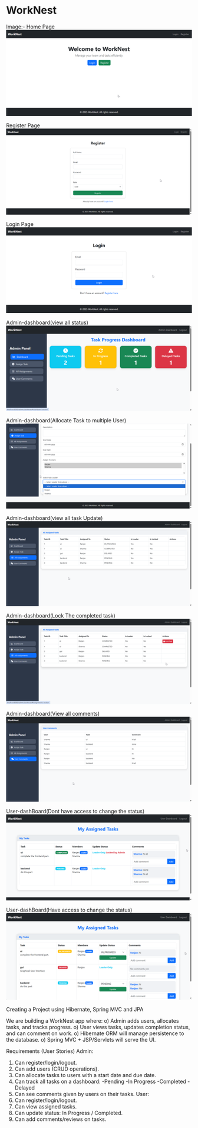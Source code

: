 # WorkNest

Image:- 
Home Page
![Alt text](/img8.png "optional title")

Register Page
![Alt text](/img9.png "optional title")

Login Page
![Alt text](/img10.png "optional title")

Admin-dashboard(view all status)
![Alt text](/img4.png "optional title")

Admin-dashboard(Allocate Task to multiple User)
![Alt text](/img5.png "optional title")

Admin-dashboard(view all task Update)
![Alt text](/img3.png "optional title")

Admin-dashboard(Lock The completed task)
![Alt text](/img6.png "optional title")

Admin-dashboard(View all comments)
![Alt text](/img2.png "optional title")

User-dashBoard(Dont have access to change the status)
![Alt text](/img1.png "optional title")

User-dashBoard(Have access to change the status)
![Alt text](/img7.png "optional title")


Creating a Project using Hibernate, Spring MVC and JPA

We are building a WorkNest app where:
o) Admin adds users, allocates tasks, and tracks progress.
o) User views tasks, updates completion status, and can comment on work.
o) Hibernate ORM will manage persistence to the database.
o) Spring MVC + JSP/Servlets will serve the UI.

 Requirements (User Stories)
 Admin:
1. Can register/login/logout.
2. Can add users (CRUD operations).
3. Can allocate tasks to users with a start date and due date.
4. Can track all tasks on a dashboard:
-Pending
-In Progress
-Completed
-Delayed
1. Can see comments given by users on their tasks.
User:
1. Can register/login/logout.
2. Can view assigned tasks.
3. Can update status: In Progress / Completed.
4. Can add comments/reviews on tasks.
